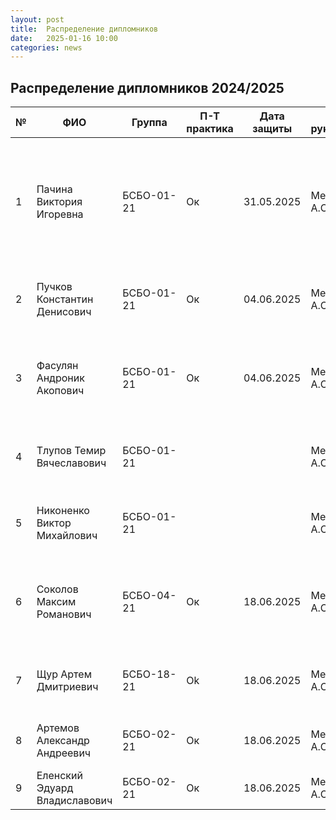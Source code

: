```yaml
---
layout: post
title:  Распределение дипломников
date:   2025-01-16 10:00
categories: news
---
```

## Распределение дипломников 2024/2025

| №    | ФИО                                   | Группа        | П-Т практика |Дата защиты| Офиц. руководитель        | Тема                                                                                                                                                                         |
| -----| ------------------------------------- | ------------- | ---- | --------- | ------------------------- | ---------------------------------------------------------------------------------------------------------------------------------------------------------------------------- |
| 1    |Пачина Виктория Игоревна               | БСБО-01-21    | Ок     |31.05.2025 | Мельников А.О.            | Разработка программно-математических средств для организации обратной связи от пользователя в задачах распознавания сигналов электромиографии на основе анализа видеопотока. |
| 2    |Пучков Константин Денисович            | БСБО-01-21    | Ок     |04.06.2025 | Мельников А.О.            | Разработка и реализация алгоритма синтеза звука на основе латентных признаков сигнала электромиографии.  |
| 3    |Фасулян Андроник Акопович              | БСБО-01-21    | Ок     |04.06.2025 | Мельников А.О.            | Разработка микропрограммного обеспечения для четырехканального устройства захвата сигнала электромиографии.                                                                  |
| 4    |Тлупов Темир Вячеславович              | БСБО-01-21    |      |           | Мельников А.О.            | Разработка кроссплатформенного сетевого сервера для распознавания сигналов электромиографии.|
| 5    |Никоненко Виктор Михайлович            | БСБО-01-21    |      |           | Мельников А.О.            | Разработка игрового web приложения с управлением на основе сигналов электромиографии. |
| 6    |Соколов Максим Романович               | БСБО-04-21    | Ок   |18.06.2025 | Мельников А.О.            | Разработка программно-математических средств для формирования звуковых эффектов с использованием нелинейных моделей.|
| 7    |Щур Артем Дмитриевич                   | БСБО-18-21    | Ok   |18.06.2025 | Мельников А.О.            | Разработка программных средств для измерения и анализа сигналов электромиографии.|
| 8    |Артемов Александр Андреевич            | БСБО-02-21    | Ок   |18.06.2025 | Мельников А.О.            | Разработка программных средств агрегатора криптовалютных активов.|
| 9    |Еленский Эдуард Владиславович          | БСБО-02-21    | Ок   |18.06.2025 | Мельников А.О.            | .|

